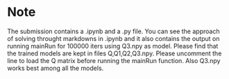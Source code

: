 # Note
The submission contains a .ipynb and a .py file. You can see the approach of solving throught markdowns in .ipynb and it also contains the output on running mainRun for 100000 iters using Q3.npy as model.
Please find that the trained models are kept in files Q,Q1,Q2,Q3.npy. Please uncomment the line to load the Q matrix before running the mainRun function. Also Q3.npy works best among all the models.
